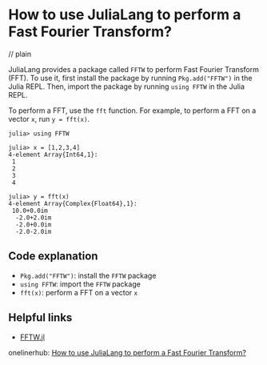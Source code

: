# How to use JuliaLang to perform a Fast Fourier Transform?
// plain

JuliaLang provides a package called `FFTW` to perform Fast Fourier Transform (FFT). To use it, first install the package by running `Pkg.add("FFTW")` in the Julia REPL. Then, import the package by running `using FFTW` in the Julia REPL.

To perform a FFT, use the `fft` function. For example, to perform a FFT on a vector `x`, run `y = fft(x)`.

```
julia> using FFTW

julia> x = [1,2,3,4]
4-element Array{Int64,1}:
 1
 2
 3
 4

julia> y = fft(x)
4-element Array{Complex{Float64},1}:
 10.0+0.0im
  -2.0+2.0im
  -2.0+0.0im
  -2.0-2.0im
```

## Code explanation


- `Pkg.add("FFTW")`: install the `FFTW` package
- `using FFTW`: import the `FFTW` package
- `fft(x)`: perform a FFT on a vector `x`

## Helpful links

- [FFTW.jl](https://github.com/JuliaMath/FFTW.jl)

onelinerhub: [How to use JuliaLang to perform a Fast Fourier Transform?](https://onelinerhub.com/julialang/how-to-use-julialang-to-perform-a-fast-fourier-transform)